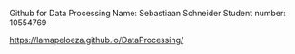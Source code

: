 Github for Data Processing
Name: Sebastiaan Schneider
Student number: 10554769

https://lamapeloeza.github.io/DataProcessing/
